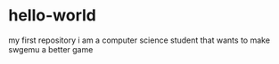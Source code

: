 # hello-world
my first repository 
i am a computer science student that wants to make swgemu a better game
